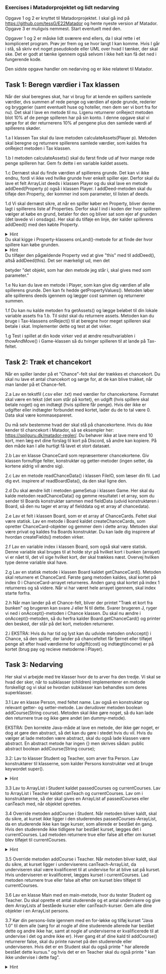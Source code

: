 ### Exercises i Matadorprojektet og lidt nedarving

Opgave 1 og 2 er knyttet til Matadorprojektet. I skal gå ind på https://github.com/tessG/E22Matador og hente nyeste version af Matador. Opgave 3 er muligvis nemmest. Start eventuelt med den.

Opgaver 1 og 2 er måske lidt sværere end ellers, da I skal rette i et kompliceret program. Prøv jer frem og se hvor langt I kan komme. Hvis I går i stå, så skriv evt noget pseudokode eller UML over hvad I tænker, der skal ske. Det er godt at tænke igennem også selvom I ikke helt kan få det ned i fungerende kode. 

Den sidste opgave handler om nedarving og er ikke relateret til Matador. 

## Task 1: Beregn værdier i Tax klassen
Når der skal beregnes skat, har vi brug for at kende en spillers samlede værdier, dvs summen af rede penge og værdien af ejede grunde, rederier og bryggerier (samt eventuelt huse og hoteller, men dem ser vi bort fra for nu). Det skal I lave en metode til nu. Ligenu returnerer onReject metoden blot 10% af de penge spilleren har på sin konto. I denne opgave skal vi sørge for at der returnerens 10% af pengene plus den samlede værdi af spillerens skøder. 


1.a I klassen Tax skal du lave metoden calculateAssets(Player p). Metoden skal beregne og returnere spillerens samlede værdier, som kaldes fra onReject metoden i Tax klassen.

1.b I metoden calculateAssets() skal du først finde ud af hvor mange rede penge spilleren har. Gem fx dette i en variable kaldet assets. 

1.c Dernæst skal du finde værdien af spillerens grunde. Det kan vi ikke endnu, fordi vi ikke ved hvilke grunde hver enkelt spiller ejer. Derfor skal du lave et felt ArrayList<Property> deeds i klassen Player og du skal lave en metode addDeed(Property p) også i klassen Player. I addDeed-metoden skal du tilføje den Property, der kommer ind som parameter, til listen af deeds.

1.d Vi skal dernæst sikre, at når en spiller køber en Property, bliver denne lagt i spillerens liste af Properties. Derfor skal I ind i koden der hvor spilleren vælger at købe en grund, betaler for den og bliver sat som ejer af grunden (det lavede vi i onsdags). Her skal du tilføje en linje, der kalder spillerens addDeed() med den købte Property. 




 <details>
        <summary>
            Hint
 </summary>

</details>
Du skal kigge i Property-klassens onLand()-metode for at finde der hvor spillere kan købe grunden.

 <details>
        <summary>
            Hint
 </summary>
</details>
 Du tilføjer den pågældende Property ved at give "this" med til addDeed(), altså addDeed(this). Det ser mærkeligt ud, men det 

 betyder "det objekt, som har den metode jeg står i, skal gives med som parameter."

1.e Nu kan du lave en metode i Player, som kan give dig værdien af alle spillerens grunde. Den kan fx hedde getPropertyValues(). Metoden løber alle spillerens deeds igennem og lægger cost sammen og returnerer summen. 

1.f Du kan nu kalde metoden fra getAssets() og lægge beløbet til din lokale variable assets fra 1.b. Til sidst skal du returnere assets. Metoden kan du bruge i Tax-klassens onReject() til at beregne hvor meget spilleren skal betale i skat. Implementer dette og test at det virker. 

1.g Test i spillet at din kode virker ved at ændre resultvariablen i thowAndMove() i Game-klassen så du tvinger spilleren til at lande på Tax-feltet. 

## Task 2: Træk et chancekort
Når en spiller lander på et "Chance"-felt skal der trækkes et chancekort. Du skal nu lave et antal chancekort og sørge for, at de kan blive trukket, når man lander på et Chance-felt.

2.a Lav en tekstfil (.csv eller .txt) med værdier for chancekortene. Formatet skal være en tekst (det som står på kortet), en udgift (hvis spillere skal betale noget) og en indtægt (hvis spillere får penge). Hvis der ikke er udgifter eller indtægter forbundet med kortet, lader du de to tal være 0. Data skal være kommasepareret. 

Du må selv bestemme hvad der skal stå på chancekortene. Hvis du ikke kender til chancekort i Matador, så se eksempler her: https://spilguru.dk/matador-regler/. Du behøver ikke at lave mere end 10 kort, men læg evt dine forslag til kort på Discord, så andre kan kopiere. På den måde kan I alle hurtigt få lavet et stort datasæt. 

2.b Lav en klasse ChanceCard som repræsenterer chancekortene. Giv klassen fornuftige felter, konstruktør og getter-metoder (ingen setter, da kortene aldrig vil ændre sig). 

2.c Lav en metode readChanceData() i klassen FileIO, som læser din fil. Lad dig evt. inspirere af readBoardData(), da den skal ligne den.

2.d Du skal ændre lidt i metoden gameSetup i klassen Game. Her skal du kalde metoden readChanceData() og gemme resultatet i et array, som du sender til Boards konstruktør sammen med fieldData (udvid konstruktøren i Board, så den nu tager et array af fielddata og et array af chancedata).

2.e Lav et felt i klassen Board, som er et array af ChanceCards. Feltet skal være statisk. Lav en metode i Board kaldet createChanceCards, som opretter ChanceCard-objekter og gemmer dem i dette array. Metoden skal være privat og kaldes fra Boards konstruktør. Du kan lade dig inspirere af hvordan createFields() metoden virker.

2.f Lav en variable index i klassen Board, som også skal være statisk. Denne variable skal bruges til at holde styr på hvilket kort i bunken (arrayet) vi er nået til, det vil sige hvilket kort, der skal trækkes næst. Overvej hvilken type denne variable skal have. 

2.g Lav en statisk metode i klassen Board kaldet getChanceCard(). Metoden skal returnere et ChanceCard. Første gang metoden kaldes, skal kortet på index 0 i ChanceCard-arrayet returneres. Anden gang skal kortet på index 1 returneres og så videre. Når vi har været hele arrayet igennem, skal index starte forfra. 

2.h Når man lander på et Chance-felt, bliver der printet "Træk et kort fra bunken" og brugeren kan svare J eller N til dette. Svarer brugeren J, ryger vi ned i onAccept()-metoden i Chance klassen. Du skal nu ændre i onAccept()-metoden, så du herfra kalder Board.getChanceCard() og printer den besked, der står på det kort, metoden returnerer.  

2.i EKSTRA: Hvis du har tid og lyst kan du udvide metoden onAccept() i Chance, så den spiller, der lander på chancefeltet får fjernet eller tilføjet penge alt efter hvad værdierne for udgift(cost) og indtægt(income) er på kortet (brug pay og recieve metoderne i Player). 

## Task 3: Nedarving
Her skal vi arbejde med tre klasser hvor de to arver fra den tredje. Vi skal se hvad der sker, når to subklasser (children) implementerer en metode forskelligt og vi skal se hvordan subklasser kan behandles som deres superklasser. 

3.1 Lav en klasse Person, med feltet name. Lav også en konstruktør og relevant getter- og setter-metode. Lav derudover metoden boolean addCourse(String course). Metoden skal ikke gøre noget, så du kan lade den returnere true og ikke gøre andet (en dummy-metode). 

EKSTRA: Den korrekte Java-måde at lave en metode, der ikke gør noget, er dog at gøre den abstract, så det kan du gøre i stedet hvis du vil. Hvis du vælger at lade metoden være abstract, skal du også lade klassen være abstract. En abstract metode har ingen {} men skrives sådan: public abstract boolean addCourse(String course);

3.2: Lav to klasser Student og Teacher, som arver fra Person. Lav konstruktører til klasserne, som kalder Persons konstruktør ved at bruge keywordet super(). 

 <details>
        <summary>
            Hint
 </summary>
         For at se hvordan man kalder en superklasses konstruktør, kan du kigge i Matadors klasse Plot. 
    </details>  

3.3 Lav to ArrayList<String> i Student kaldet passedCourses og currentCourses. Lav to ArrayList<String> i Teacher kaldet canTeach og currentCourses. Lav om i konstruktørerne, så der skal gives en ArrayList af passedCourses eller canTeach med, når objektet oprettes. 

3.4 Override metoden addCourse i Student. Når metoden bliver kaldt, skal du sikre, at kurset ikke ligger i den studerendes passedCourses-ArrayList, da en studerende ikke kan tage kurser, som allerede er bestået én gang. Hvis den studerende ikke tidligere har bestået kurset, lægges det i currentCourses. Lad metoden returnere true eller false alt efter om kurset blev tilføjet til currentCourses.

 <details>
        <summary>Hint </summary>
         Se om ikke ArrayList har en metode, der kan hjælpe dig med opgaven.
           </details> 

3.5 Override metoden addCourse i Teacher. Når metoden bliver kaldt, skal du sikre, at kurset ligger i underviserens canTeach-ArrayList, da underviseren skal være kvalificeret til at undervise for at blive sat på kurset. Hvis underviseren er kvalificeret, lægges kurset i currentCourses. Lad metoden returnere true eller false alt efter om kurset blev tilføjet til currentCourses.

3.6 Lav en klasse Main med en main-metode, hvor du tester Student og Teacher. Du skal oprette et antal studerende og et antal undervisere og give dem ArrayLists af beståede kurser eller canTeach-kurser. Gem alle dine objekter i en ArrayList<Person> persons.

3.7 Kør din persons-liste igennem med en for-løkke og tilføj kurset "Java 1.0" til dem alle (sørg for at nogle af dine studerende allerede har bestået dette og andre ikke har, samt at nogle af underviserne er kvalificerede til at undervise i det og andre ikke er). Hver gang ét af dine kald til addCourse() returnerer false, skal du printe navnet på den studerende eller underviseren. Hvis det er en Student skal du også printe " har allerede bestået dette kursus." og hvis det er en Teacher skal du også printe " kan ikke undervise i dette fag".
 <details>
        <summary>Hint </summary>
        For at finde ud af om der er tale om et Student-objekt eller et Teacher-objekt, skal du bruge instanceof. 
         </details> 